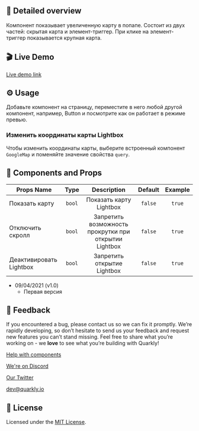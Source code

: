 ## 📖 Detailed overview

Компонент показывает увеличенную карту в попапе. Состоит из двух частей: скрытая карта и элемент-триггер. При клике на элемент-триггер показывается крупная карта. 

## 🎬 Live Demo

[Live demo link](https://quarkly-ui-components.netlify.app/lightbox/)

## ⚙️ Usage

Добавьте компонент на страницу, переместите в него любой другой компонент, например, Button и посмотрите как он работает в режиме превью.

### Изменить координаты карты Lightbox

Чтобы изменить координаты карты, выберите встроенный компонент `GoogleMap` и поменяйте значение свойства `query`.

## 🧩 Components and Props

| Props Name              |  Type  |                      Description                      | Default | Example |
| ----------------------- | :----: | :---------------------------------------------------: | :-----: | :-----: |
| Показать карту          | `bool` |                Показать карту Lightbox                | `false` | `true`  |
| Отключить скролл        | `bool` | Запретить возможность прокрутки при открытии Lightbox | `false` | `true`  |
| Деактивировать Lightbox | `bool` |              Запретить открытие Lightbox              | `false` | `true`  |

- 09/04/2021 (v1.0)
  - Первая версия

## 📮 Feedback

If you encountered a bug, please contact us so we can fix it promptly. We’re rapidly developing, so don’t hesitate to send us your feedback and request new features you can’t stand missing. Feel free to share what you’re working on - we **love** to see what you’re building with Quarkly!

[Help with components](https://feedback.quarkly.io/communities/1-quarkly-forum/categories/7-components/topics)

[We're on Discord](https://discord.gg/f9KhSMGX)

[Our Twitter](https://twitter.com/quarklyapp)

[dev@quarkly.io](mailto:dev@quarkly.io)

## 📝 License

Licensed under the [MIT License](./LICENSE).
